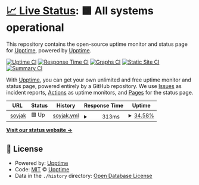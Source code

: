 # [📈 Live Status](https://s.soyjak.party): <!--live status--> **🟩 All systems operational**

This repository contains the open-source uptime monitor and status page for [Upptime](https://upptime.js.org), powered by [Upptime](https://github.com/upptime/upptime).

[![Uptime CI](https://github.com/upptime/upptime/workflows/Uptime%20CI/badge.svg)](https://github.com/upptime/upptime/actions?query=workflow%3A%22Uptime+CI%22)
[![Response Time CI](https://github.com/upptime/upptime/workflows/Response%20Time%20CI/badge.svg)](https://github.com/upptime/upptime/actions?query=workflow%3A%22Response+Time+CI%22)
[![Graphs CI](https://github.com/upptime/upptime/workflows/Graphs%20CI/badge.svg)](https://github.com/upptime/upptime/actions?query=workflow%3A%22Graphs+CI%22)
[![Static Site CI](https://github.com/upptime/upptime/workflows/Static%20Site%20CI/badge.svg)](https://github.com/upptime/upptime/actions?query=workflow%3A%22Static+Site+CI%22)
[![Summary CI](https://github.com/upptime/upptime/workflows/Summary%20CI/badge.svg)](https://github.com/upptime/upptime/actions?query=workflow%3A%22Summary+CI%22)

With [Upptime](https://upptime.js.org), you can get your own unlimited and free uptime monitor and status page, powered entirely by a GitHub repository. We use [Issues](https://github.com/upptime/upptime/issues) as incident reports, [Actions](https://github.com/upptime/upptime/actions) as uptime monitors, and [Pages](https://s.soyjak.party) for the status page.

<!--start: status pages-->
<!-- This summary is generated by Upptime (https://github.com/upptime/upptime) -->
<!-- Do not edit this manually, your changes will be overwritten -->
<!-- prettier-ignore -->
| URL | Status | History | Response Time | Uptime |
| --- | ------ | ------- | ------------- | ------ |
| <img alt="" src="https://favicons.githubusercontent.com/soyjak.party" height="13"> [soyjak](https://soyjak.party) | 🟩 Up | [soyjak.yml](https://github.com/11111jfkdd/uptime/commits/HEAD/history/soyjak.yml) | <details><summary><img alt="Response time graph" src="./graphs/soyjak/response-time-week.png" height="20"> 313ms</summary><br><a href="https://s.soyjak.party/history/soyjak"><img alt="Response time 746" src="https://img.shields.io/endpoint?url=https%3A%2F%2Fraw.githubusercontent.com%2F11111jfkdd%2Fuptime%2FHEAD%2Fapi%2Fsoyjak%2Fresponse-time.json"></a><br><a href="https://s.soyjak.party/history/soyjak"><img alt="24-hour response time 357" src="https://img.shields.io/endpoint?url=https%3A%2F%2Fraw.githubusercontent.com%2F11111jfkdd%2Fuptime%2FHEAD%2Fapi%2Fsoyjak%2Fresponse-time-day.json"></a><br><a href="https://s.soyjak.party/history/soyjak"><img alt="7-day response time 313" src="https://img.shields.io/endpoint?url=https%3A%2F%2Fraw.githubusercontent.com%2F11111jfkdd%2Fuptime%2FHEAD%2Fapi%2Fsoyjak%2Fresponse-time-week.json"></a><br><a href="https://s.soyjak.party/history/soyjak"><img alt="30-day response time 1148" src="https://img.shields.io/endpoint?url=https%3A%2F%2Fraw.githubusercontent.com%2F11111jfkdd%2Fuptime%2FHEAD%2Fapi%2Fsoyjak%2Fresponse-time-month.json"></a><br><a href="https://s.soyjak.party/history/soyjak"><img alt="1-year response time 746" src="https://img.shields.io/endpoint?url=https%3A%2F%2Fraw.githubusercontent.com%2F11111jfkdd%2Fuptime%2FHEAD%2Fapi%2Fsoyjak%2Fresponse-time-year.json"></a></details> | <details><summary><a href="https://s.soyjak.party/history/soyjak">34.58%</a></summary><a href="https://s.soyjak.party/history/soyjak"><img alt="All-time uptime 95.50%" src="https://img.shields.io/endpoint?url=https%3A%2F%2Fraw.githubusercontent.com%2F11111jfkdd%2Fuptime%2FHEAD%2Fapi%2Fsoyjak%2Fuptime.json"></a><br><a href="https://s.soyjak.party/history/soyjak"><img alt="24-hour uptime 98.37%" src="https://img.shields.io/endpoint?url=https%3A%2F%2Fraw.githubusercontent.com%2F11111jfkdd%2Fuptime%2FHEAD%2Fapi%2Fsoyjak%2Fuptime-day.json"></a><br><a href="https://s.soyjak.party/history/soyjak"><img alt="7-day uptime 34.58%" src="https://img.shields.io/endpoint?url=https%3A%2F%2Fraw.githubusercontent.com%2F11111jfkdd%2Fuptime%2FHEAD%2Fapi%2Fsoyjak%2Fuptime-week.json"></a><br><a href="https://s.soyjak.party/history/soyjak"><img alt="30-day uptime 76.73%" src="https://img.shields.io/endpoint?url=https%3A%2F%2Fraw.githubusercontent.com%2F11111jfkdd%2Fuptime%2FHEAD%2Fapi%2Fsoyjak%2Fuptime-month.json"></a><br><a href="https://s.soyjak.party/history/soyjak"><img alt="1-year uptime 95.50%" src="https://img.shields.io/endpoint?url=https%3A%2F%2Fraw.githubusercontent.com%2F11111jfkdd%2Fuptime%2FHEAD%2Fapi%2Fsoyjak%2Fuptime-year.json"></a></details>

<!--end: status pages-->

[**Visit our status website →**](https://s.soyjak.party)

## 📄 License

- Powered by: [Upptime](https://github.com/upptime/upptime)
- Code: [MIT](./LICENSE) © [Upptime](https://upptime.js.org)
- Data in the `./history` directory: [Open Database License](https://opendatacommons.org/licenses/odbl/1-0/)
